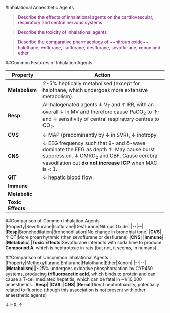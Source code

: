 #Inhalational Anaesthetic Agents

> <p style="color:purple";> Describe the effects of inhalational agents on the cardiovascular, respiratory and central nervous systems</p>

<!--></!-->

> <p style="color:purple";> Describe the toxicity of inhalational agents </p>

<!--></!-->

> <p style="color:purple";> Describe the comparative pharmacology of ~~nitrous oxide~~, halothane, enflurane, isoflurane, desflurane, sevoflurane, xenon and ether</p>

##Common Features of Inhalation Agents

|Property|Action|
|--|--|
|**Metabolism**|2-5% heptically metabolised (except for halothane, which undergoes more extensive metabolism).
|**Resp**|All halogenated agents ↓ V<sub>T</sub> and ↑ RR, with an overall ↓ in MV and therefore cause PaCO<sub>2</sub> to ↑; and ↓ sensitivity of central respiratory centres to CO<sub>2</sub>.
|**CVS**|↓ MAP (predominantly by ↓ in SVR), ↓ inotropy
|**CNS**|↓ EEG frequency such that θ- and δ-wave dominate the EEG as depth ↑. May cause burst suppression. ↓ CMRO<sub>2</sub> and CBF. Cause cerebral vasodilation but **do not increase ICP** when MAC is < 1.
|**GIT**|↓ hepatic blood flow. 
|**Immune**|
|**Metabolic**|
|**Toxic Effects**|

##Comparison of Common Inhalation Agents
|Property|Sevoflurane|Isoflurane|Desflurane|Nitrous Oxide|
|--|--|
|**Resp**|Bronchodilation|Bronchodilation|No change in bronchial tone|
|**CVS**|↑ QT|More proarrhythmic (than sevoflurane or desflurane)
|**CNS**|
|**Immune**|
|**Metabolic**|
|**Toxic Effects**|Sevoflurane interacts with soda lime to produce **Compound A**, which is nephrotoxic in rats (but not, it seems, in humans).

##Comparison of Uncommon Inhalational Agents
|Property|Methoxyflurane|Enflurane|Halothane|Ether|Xenon|
|--|--|
|**Metabolism**|||~25% undergoes oxidative phosphorylation by CYP450 systems, producing **trifluoroacetic acid**, which binds to protein and can cause a T-cell mediated hepatitis, which can be fatal in ~1/10,000 anaesthetics.
|**Resp**|
|**CVS**|
|**CNS**|
|**Renal**|Direct nephrotoxicity, potentially related to fluoride (though this association is not present with other anaesthetic agents)


↓ HR, ↑




